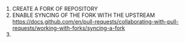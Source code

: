 1. CREATE A FORK OF REPOSITORY 
2. ENABLE SYNCING OF THE FORK WITH THE UPSTREAM
https://docs.github.com/en/pull-requests/collaborating-with-pull-requests/working-with-forks/syncing-a-fork
3. 
